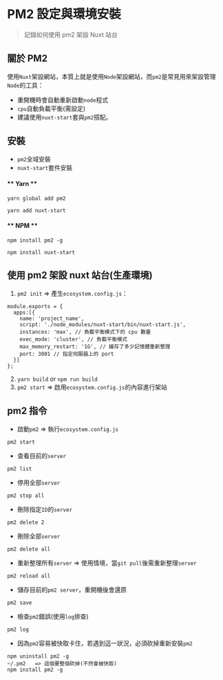 # PM2 設定與環境安裝

> 記錄如何使用 pm2 架設 Nuxt 站台

## 關於 PM2
使用`Nuxt`架設網站，本質上就是使用`Node`架設網站，而`pm2`是常見用來架設管理`Node`的工具：
- 重開機時會自動重新啟動`node`程式
- `cpu`自動負載平衡(需設定)
- 建議使用`nuxt-start`套與`pm2`搭配。

## 安裝
- `pm2`全域安裝
- `nuxt-start`套件安裝

<!-- tabs:start -->
#### ** Yarn **
```
yarn global add pm2

yarn add nuxt-start
```
#### ** NPM **
```
npm install pm2 -g

npm install nuxt-start
```
<!-- tabs:end -->

## 使用 pm2 架設 nuxt 站台(生產環境)
1. `pm2 init` => 產生`ecosystem.config.js`：

```
module.exports = {
  apps:[{
    name: 'project_name',
    script: './node_modules/nuxt-start/bin/nuxt-start.js',
    instances: 'max', // 負載平衡模式下的 cpu 數量
    exec_mode: 'cluster', // 負載平衡模式
    max_memory_restart: '1G', // 緩存了多少記憶體重新整理
    port: 3001 // 指定伺服器上的 port 
  }]
};
```

2. `yarn build` or `npm run build`
3. `pm2 start` => 啟用`ecosystem.config.js`的內容進行架站

## pm2 指令
- 啟動`pm2` => 執行`ecosystem.config.js`

```
pm2 start
```

- 查看目前的`server`

```
pm2 list
```

- 停用全部`server`

```
pm2 stop all
```

- 刪除指定`ID`的`server`

```
pm2 delete 2
```

- 刪除全部`server`

```
pm2 delete all
```

- 重新整理所有`server` => 使用情境，當`git pull`後需重新整理`server`

```
pm2 reload all
```

- 儲存目前的`pm2 server`，重開機後會還原

```
pm2 save
```

- 檢查`pm2`錯誤(使用`log`排查)

```
pm2 log
```

- 因為`pm2`容易被快取卡住，若遇到這一狀況，必須砍掉重新安裝`pm2`

```
npm uninstall pm2 -g
~/.pm2   => 這個要整個砍掉(不然會被快取)
npm install pm2 -g
```